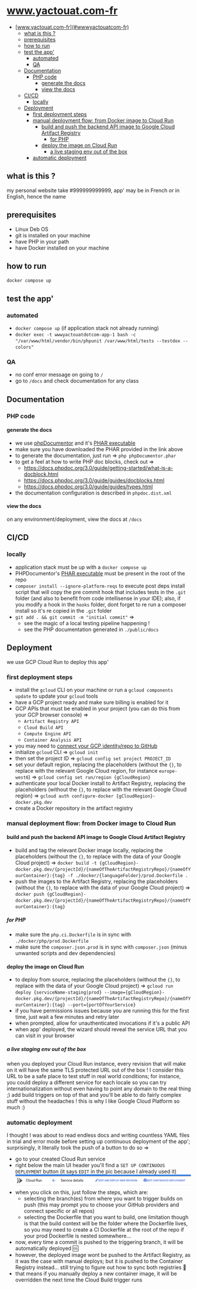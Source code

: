 # www.yactouat.com-fr

<!-- TOC -->

- [www.yactouat.com-fr](#wwwyactouatcom-fr)
    - [what is this ?](#what-is-this-)
    - [prerequisites](#prerequisites)
    - [how to run](#how-to-run)
    - [test the app'](#test-the-app)
        - [automated](#automated)
        - [QA](#qa)
    - [Documentation](#documentation)
        - [PHP code](#php-code)
            - [generate the docs](#generate-the-docs)
            - [view the docs](#view-the-docs)
    - [CI/CD](#cicd)
        - [locally](#locally)
    - [Deployment](#deployment)
        - [first deployment steps](#first-deployment-steps)
        - [manual deployment flow: from Docker image to Cloud Run](#manual-deployment-flow-from-docker-image-to-cloud-run)
            - [build and push the backend API image to Google Cloud Artifact Registry](#build-and-push-the-backend-api-image-to-google-cloud-artifact-registry)
                - [for PHP](#for-php)
            - [deploy the image on Cloud Run](#deploy-the-image-on-cloud-run)
                - [a live staging env out of the box](#a-live-staging-env-out-of-the-box)
        - [automatic deployment](#automatic-deployment)

<!-- /TOC -->

## what is this ?

my personal website take #999999999999, app' may be in French or in English, hence the name

## prerequisites

- Linux Deb OS
- git is installed on your machine
- have PHP in your path
- have Docker installed on your machine

## how to run

`docker compose up`

## test the app'

### automated

- `docker compose up` (if application stack not already running)
- `docker exec -t wwwyactouatdotcom-app-1 bash -c "/var/www/html/vendor/bin/phpunit /var/www/html/tests --testdox --colors"`

### QA

- no conf error message on going to `/`
- go to `/docs` and check documentation for any class

## Documentation

### PHP code

#### generate the docs

- we use [phpDocumentor](https://www.phpdoc.org/) and it's [PHAR executable](https://phpdoc.org/phpDocumentor.phar)
- make sure you have downloaded the PHAR provided in the link above
- to generate the documentation, just run => `php phpDocumentor.phar`
- to get a feel at how to write PHP doc blocks, check out =>
  - <https://docs.phpdoc.org/3.0/guide/getting-started/what-is-a-docblock.html>
  - <https://docs.phpdoc.org/3.0/guide/guides/docblocks.html>
  - <https://docs.phpdoc.org/3.0/guide/guides/types.html>
- the documentation configuration is described in `phpdoc.dist.xml`

#### view the docs

on any environment/deployment, view the docs at `/docs`

## CI/CD

### locally

- application stack must be up with a `docker compose up`
- PHPDocumentor's [PHAR executable](https://phpdoc.org/phpDocumentor.phar) must be present in the root of the repo
- `composer install --ignore-platform-reqs` to execute post deps install script that will copy the pre commit hook that includes tests in the `.git` folder (and also to benefit from code intellisense in your IDE); also, if you modify a hook in the `hooks` folder, dont forget to re run a composer install so it's re copied in the `.git` folder
- `git add . && git commit -m "initial commit"` =>
  - see the magic of a local testing pipeline happening !
  - see the PHP documentation generated in `./public/docs`

## Deployment

we use GCP Cloud Run to deploy this app'

### first deployment steps

- install the `gcloud` CLI on your machine or run a `gcloud components update` to update your `gcloud` tools
- have a GCP project ready and make sure billing is enabled for it
- GCP APIs that must be enabled in your project (you can do this from your GCP browser console) =>
  - `Artifact Registry API`
  - `Cloud Build API`
  - `Compute Engine API`
  - `Container Analysis API`
- you may need to [connect your GCP identity/repo to GitHub](https://cloud.google.com/build/docs/automating-builds/github/connect-repo-github)
- initialize `gcloud` CLI => `gcloud init`
- then set the project ID =>  `gcloud config set project PROJECT_ID`
- set your default region, replacing the placeholders (without the `{}`, to replace with the relevant Google Cloud region, for instance `europe-west6`) => `gcloud config set run/region {gCloudRegion}`
- authenticate your local Docker install to Artifact Registry, replacing the placeholders (without the `{}`, to replace with the relevant Google Cloud region) => `gcloud auth configure-docker {gCloudRegion}-docker.pkg.dev`
- create a Docker repository in the artifact registry

### manual deployment flow: from Docker image to Cloud Run

#### build and push the backend API image to Google Cloud Artifact Registry

- build and tag the relevant Docker image locally, replacing the placeholders (without the `{}`, to replace with the data of your Google Cloud project) => `docker build -t {gCloudRegion}-docker.pkg.dev/{projectId}/{nameOfTheArtifactRegistryRepo}/{nameOfYourContainer}:{tag} -f ./docker/{languageFolder}/prod.Dockerfile .`
- push the images to the Artifact Registry, replacing the placeholders (without the `{}`, to replace with the data of your Google Cloud project) => `docker push {gCloudRegion}-docker.pkg.dev/{projectId}/{nameOfTheArtifactRegistryRepo}/{nameOfYourContainer}:{tag}`

##### for PHP

- make sure the `php.ci.Dockerfile` is in sync with `./docker/php/prod.Dockerfile`
- make sure the `composer.json.prod` is in sync with `composer.json` (minus unwanted scripts and dev dependencies)

#### deploy the image on Cloud Run

- to deploy from source, replacing the placeholders (without the `{}`, to replace with the data of your Google Cloud project) => `gcloud run deploy {serviceName-staging|prod} --image={gCloudRegion}-docker.pkg.dev/{projectId}/{nameOfTheArtifactRegistryRepo}/{nameOfYourContainer}:{tag} --port={portOfYourService}`
- if you have permissions issues because you are running this for the first time, just wait a few minutes and retry later
- when prompted, allow for unauthenticated invocations if it's a public API
- when app' deployed, the wizard should reveal the service URL that you can visit in your browser

##### a live staging env out of the box

when you deployed your Cloud Run instance, every revision that will make on it will have the same TLS protected URL out of the box ! I consider this URL to be a safe place to test stuff in real world conditions; for instance, you could deploy a different service for each locale so you can try internationalization without even having to point any domain to the real thing ;) add build triggers on top of that and you'll be able to do fairly complex stuff without the headaches ! this is why I like Google Cloud Platform so much :)

### automatic deployment

I thought I was about to read endless docs and writing countless YAML files in trial and error mode before setting up continuous deployment of the app'; surprisingly, it literally took the push of a button to do so =>

- go to your created Cloud Run service
- right below the main UI header you'll find a `SET UP CONTINUOUS DEPLOYMENT` button (it says `EDIT` in the pic because I already used it)
![create continuous deployment button](./public/docs/gcp/create_cd_btn.png)
- when you click on this, just follow the steps, which are:
  - selecting the branch(es) from where you want to trigger builds on push (this may prompt you to choose your GitHub providers and connect specific or all repos)
  - selecting the Dockerfile that you want to build, one limitation though is that the build context will be the folder where the Dockerfile lives, so you may need to create a CI Dockerfile at the root of the repo if your prod Dockerfile is nested somewhere...
- now, every time a commit is pushed to the triggering branch, it will be automatically deployed 🆒
- however, the deployed image wont be pushed to the Artifact Registry, as it was the case with manual deploys; but it is pushed to the Container Registry instead... still trying to figure out how to sync both registries 🤔
- that means if you manually deploy a new container image, it will be overridden the next time the Cloud Build trigger runs
